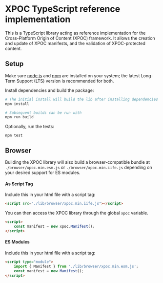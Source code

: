 # XPOC TypeScript reference implementation

This is a TypeScript library acting as reference implementation for the Cross-Platform Origin of Content (XPOC) framework. It allows the creation and update of XPOC manifests, and the validation of XPOC-protected content.

## Setup

Make sure [node.js](https://nodejs.org/) and [npm](https://docs.npmjs.com/downloading-and-installing-node-js-and-npm) are installed on your system; the latest Long-Term Support (LTS) version is recommended for both.

Install dependencies and build the package:

```bash
# The initial install will build the lib after installing dependencies
npm install

# Subsequent builds can be run with
npm run build
```

Optionally, run the tests:

```
npm test
```

## Browser

Building the XPOC library will also build a browser-compatible bundle at `./browser/xpoc.min.esm.js` or `./browser/xpoc.min.iife.js` depending on your desired support for ES modules.

#### As Script Tag

Include this in your html file with a script tag:

```html
<script src="./lib/browser/xpoc.min.iife.js"></script>
```

You can then access the XPOC library through the global `xpoc` variable.

```html
<script>
    const manifest = new xpoc.Manifest();
</script>
```

#### ES Modules

Include this in your html file with a script tag:

```html
<script type="module">
    import { Manifest } from './lib/browser/xpoc.min.esm.js';
    const manifest = new Manifest();
</script>
```
